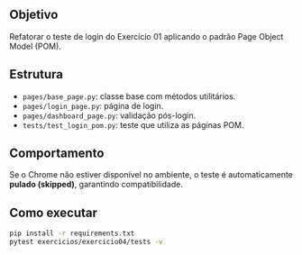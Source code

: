 ## Objetivo
Refatorar o teste de login do Exercício 01 aplicando o padrão Page Object Model (POM).

## Estrutura
- `pages/base_page.py`: classe base com métodos utilitários.
- `pages/login_page.py`: página de login.
- `pages/dashboard_page.py`: validação pós-login.
- `tests/test_login_pom.py`: teste que utiliza as páginas POM.

## Comportamento
Se o Chrome não estiver disponível no ambiente, o teste é automaticamente **pulado (skipped)**, garantindo compatibilidade.

## Como executar
```bash
pip install -r requirements.txt
pytest exercicios/exercicio04/tests -v